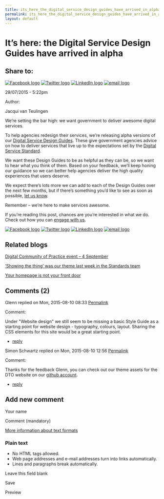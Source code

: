 ```yaml
---
title: its_here_the_digital_service_design_guides_have_arrived_in_alpha
permalink: its_here_the_digital_service_design_guides_have_arrived_in_alpha.html
layout: default
---
```

It’s here: the Digital Service Design Guides have arrived in alpha
==================================================================

Share to:
---------

[![Facebook logo](https://www.dto.gov.au/profiles/govcms/modules/features/govcms_share_links/images/facebook.png)](http://www.facebook.com/sharer.php?u=https%3A//www.dto.gov.au/blog/it-s-here-digital-service-design-guides-have-arrived-alpha&t=It%E2%80%99s%20here%3A%20the%20Digital%20Service%20Design%20Guides%20have%20arrived%20in%20alpha "Share on Facebook") [![Twitter logo](https://www.dto.gov.au/profiles/govcms/modules/features/govcms_share_links/images/twitter.png)](http://twitter.com/share?url=https%3A//www.dto.gov.au/blog/it-s-here-digital-service-design-guides-have-arrived-alpha&text=It%E2%80%99s%20here%3A%20the%20Digital%20Service%20Design%20Guides%20have%20arrived%20in%20alpha "Share this on Twitter") [![LinkedIn logo](https://www.dto.gov.au/profiles/govcms/modules/features/govcms_share_links/images/linkedin.png)](http://www.linkedin.com/shareArticle?mini=true&url=https%3A//www.dto.gov.au/blog/it-s-here-digital-service-design-guides-have-arrived-alpha&title=It%E2%80%99s%20here%3A%20the%20Digital%20Service%20Design%20Guides%20have%20arrived%20in%20alpha&summary=We%E2%80%99re%20setting%20the%20bar%20high%3A%20we%20want%20government%20to%20deliver%20awesome%20digital%20services.To%20help%20agencies%20redesign%20their%20services%2C%20we%E2%80%99re%20releasing%20alpha%20versions%20of%20our%20Digital%20Service%20Design%20Guides.%20These%20give%20government%20agencies%20advice%20on%20how%20to%20deliver%20services%20that%20live%20up%20to%20the%20expectations%20set%20by%20the%20Digital%20Service%20Standard.&source=Digital%20Transformation%20Office "Publish this post to LinkedIn") [![email logo](https://www.dto.gov.au/profiles/govcms/modules/features/govcms_share_links/images/email.png)](mailto:?subject=It%E2%80%99s%20here%3A%20the%20Digital%20Service%20Design%20Guides%20have%20arrived%20in%20alpha&body=https%3A//www.dto.gov.au/blog/it-s-here-digital-service-design-guides-have-arrived-alpha "Share via email")

29/07/2015 - 5:22pm

Author: 

Jacqui van Teulingen

We’re setting the bar high: we want government to deliver awesome digital services.

To help agencies redesign their services, we’re releasing alpha versions of our [Digital Service Design Guides](../foi_act_and_information_publication_scheme.md). These give government agencies advice on how to deliver services that live up to the expectations set by the [Digital Service Standard](../standard/foi_act_and_information_publication_scheme.md).

We want these Design Guides to be as helpful as they can be, so we want to hear what you think of them. Based on your feedback, we’ll keep honing our guidance so we can better help agencies deliver the high quality experiences that users deserve.

We expect there’s lots more we can add to each of the Design Guides over the next few months, but if there’s something you’d like to see as soon as possible, [let us know](../feedback%3Furl_from=We%2520are%2520building.html).

Remember – we’re here to make services awesome.

If you’re reading this post, chances are you’re interested in what we do. Check out how you can [engage with us](../foi_act_and_information_publication_scheme.md).

[![Facebook logo](https://www.dto.gov.au/profiles/govcms/modules/features/govcms_share_links/images/facebook.png)](http://www.facebook.com/sharer.php?u=https%3A//www.dto.gov.au/blog/it-s-here-digital-service-design-guides-have-arrived-alpha&t=It%E2%80%99s%20here%3A%20the%20Digital%20Service%20Design%20Guides%20have%20arrived%20in%20alpha "Share on Facebook") [![Twitter logo](https://www.dto.gov.au/profiles/govcms/modules/features/govcms_share_links/images/twitter.png)](http://twitter.com/share?url=https%3A//www.dto.gov.au/blog/it-s-here-digital-service-design-guides-have-arrived-alpha&text=It%E2%80%99s%20here%3A%20the%20Digital%20Service%20Design%20Guides%20have%20arrived%20in%20alpha "Share this on Twitter") [![LinkedIn logo](https://www.dto.gov.au/profiles/govcms/modules/features/govcms_share_links/images/linkedin.png)](http://www.linkedin.com/shareArticle?mini=true&url=https%3A//www.dto.gov.au/blog/it-s-here-digital-service-design-guides-have-arrived-alpha&title=It%E2%80%99s%20here%3A%20the%20Digital%20Service%20Design%20Guides%20have%20arrived%20in%20alpha&summary=We%E2%80%99re%20setting%20the%20bar%20high%3A%20we%20want%20government%20to%20deliver%20awesome%20digital%20services.To%20help%20agencies%20redesign%20their%20services%2C%20we%E2%80%99re%20releasing%20alpha%20versions%20of%20our%20Digital%20Service%20Design%20Guides.%20These%20give%20government%20agencies%20advice%20on%20how%20to%20deliver%20services%20that%20live%20up%20to%20the%20expectations%20set%20by%20the%20Digital%20Service%20Standard.&source=Digital%20Transformation%20Office "Publish this post to LinkedIn") [![email logo](https://www.dto.gov.au/profiles/govcms/modules/features/govcms_share_links/images/email.png)](mailto:?subject=It%E2%80%99s%20here%3A%20the%20Digital%20Service%20Design%20Guides%20have%20arrived%20in%20alpha&body=https%3A//www.dto.gov.au/blog/it-s-here-digital-service-design-guides-have-arrived-alpha "Share via email")

Related blogs
-------------

[Digital Community of Practice event – 4 September](../node/foi_act_and_information_publication_scheme.md)

[‘Showing the thing’ was our theme last week in the Standards team](../node/foi_act_and_information_publication_scheme.md)

[Your homepage is not your front door](../node/foi_act_and_information_publication_scheme.md)

Comments (2)
------------

Glenn replied on Mon, 2015-08-10 08:33 [Permalink](1foi_act_and_information_publication_scheme.md#comment-1556)

Comment: 

Under "Website design" we still seem to be missing a basic Style Guide as a starting point for website design - typography, colours, layout. Sharing the CSS elements for this site would be a great starting point.

-   [reply](https://www.dto.gov.au/comment/reply/1066/1556)

Simon Schwartz replied on Mon, 2015-08-10 12:56 [Permalink](1foi_act_and_information_publication_scheme.md#comment-1571)

Comment: 

Thanks for the feedback Glenn, you can check out our theme assets for the DTO website on our [github account](https://github.com/AusDTO/dto_whitesite).

-   [reply](https://www.dto.gov.au/comment/reply/1066/1571)

Add new comment
---------------

Your name

Comment (mandatory)

[More information about text formats](../filter/foi_act_and_information_publication_scheme.md)

### Plain text

-   No HTML tags allowed.
-   Web page addresses and e-mail addresses turn into links automatically.
-   Lines and paragraphs break automatically.

Leave this field blank

Save

Preview

